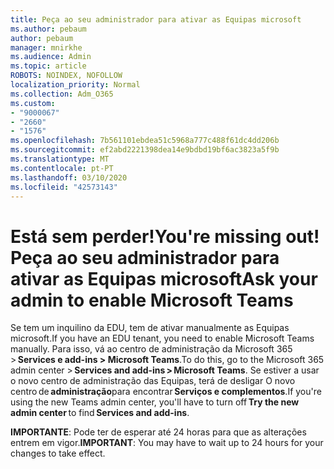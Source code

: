 ```yaml
---
title: Peça ao seu administrador para ativar as Equipas microsoft
ms.author: pebaum
author: pebaum
manager: mnirkhe
ms.audience: Admin
ms.topic: article
ROBOTS: NOINDEX, NOFOLLOW
localization_priority: Normal
ms.collection: Adm_O365
ms.custom:
- "9000067"
- "2660"
- "1576"
ms.openlocfilehash: 7b561101ebdea51c5968a777c488f61dc4dd206b
ms.sourcegitcommit: ef2abd2221398dea14e9bdbd19bf6ac3823a5f9b
ms.translationtype: MT
ms.contentlocale: pt-PT
ms.lasthandoff: 03/10/2020
ms.locfileid: "42573143"
---
```

# <a name="youre-missing-out-ask-your-admin-to-enable-microsoft-teams"></a><span data-ttu-id="3debf-102">Está sem perder!</span><span class="sxs-lookup"><span data-stu-id="3debf-102">You're missing out!</span></span> <span data-ttu-id="3debf-103">Peça ao seu administrador para ativar as Equipas microsoft</span><span class="sxs-lookup"><span data-stu-id="3debf-103">Ask your admin to enable Microsoft Teams</span></span>

<span data-ttu-id="3debf-104">Se tem um inquilino da EDU, tem de ativar manualmente as Equipas microsoft.</span><span class="sxs-lookup"><span data-stu-id="3debf-104">If you have an EDU tenant, you need to enable Microsoft Teams manually.</span></span> <span data-ttu-id="3debf-105">Para isso, vá ao centro de administração da Microsoft 365 > **Services e add-ins > Microsoft Teams**.</span><span class="sxs-lookup"><span data-stu-id="3debf-105">To do this, go to the Microsoft 365 admin center > **Services and add-ins > Microsoft Teams**.</span></span> <span data-ttu-id="3debf-106">Se estiver a usar o novo centro de administração das Equipas, terá de desligar O novo centro de **administração**para encontrar **Serviços e complementos**.</span><span class="sxs-lookup"><span data-stu-id="3debf-106">If you're using the new Teams admin center, you'll have to turn off **Try the new admin center** to find **Services and add-ins**.</span></span> 

<span data-ttu-id="3debf-107">**IMPORTANTE**: Pode ter de esperar até 24 horas para que as alterações entrem em vigor.</span><span class="sxs-lookup"><span data-stu-id="3debf-107">**IMPORTANT**: You may have to wait up to 24 hours for your changes to take effect.</span></span>